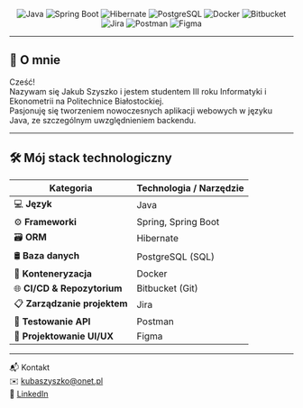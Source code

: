 <p align="center">
  <img src="https://img.shields.io/badge/Java-blue?logo=java&logoColor=white" alt="Java"/>
  <img src="https://img.shields.io/badge/Spring_Boot-green?logo=springboot&logoColor=white" alt="Spring Boot"/>
  <img src="https://img.shields.io/badge/Hibernate-orange?logo=data-dot-ai&logoColor=white" alt="Hibernate"/>
  <img src="https://img.shields.io/badge/PostgreSQL-blue?logo=postgresql&logoColor=white" alt="PostgreSQL"/>
  <img src="https://img.shields.io/badge/Docker-blue?logo=docker&logoColor=white" alt="Docker"/>
  <img src="https://img.shields.io/badge/Bitbucket-blue?logo=bitbucket&logoColor=white" alt="Bitbucket"/>
  <img src="https://img.shields.io/badge/Jira-8AECFF?logo=jira&logoColor=black" alt="Jira"/>
  <img src="https://img.shields.io/badge/Postman-FF6C37?logo=postman&logoColor=white" alt="Postman"/>
  <img src="https://img.shields.io/badge/Figma-F24E1E?logo=figma&logoColor=white" alt="Figma"/>
</p>

---

## 👋 O mnie

Cześć!  
Nazywam się Jakub Szyszko i jestem studentem III roku Informatyki i Ekonometrii na Politechnice Białostockiej.  
Pasjonuję się tworzeniem nowoczesnych aplikacji webowych w języku Java, ze szczególnym uwzględnieniem backendu.

---

## 🛠️ Mój stack technologiczny

| Kategoria               | Technologia / Narzędzie                    |
|-------------------------|--------------------------------------------|
| 💻 **Język**             | Java                                      |
| ⚙️ **Frameworki**        | Spring, Spring Boot                       |
| 🗃️ **ORM**               | Hibernate                                 |
| 🛢️ **Baza danych**       | PostgreSQL (SQL)                          |
| 🐳 **Konteneryzacja**    | Docker                                    |
| 🌐 **CI/CD & Repozytorium** | Bitbucket (Git)                        |
| 📋 **Zarządzanie projektem** | Jira                                  |
| 🚀 **Testowanie API**     | Postman                                  |
| 🎨 **Projektowanie UI/UX** | Figma                                   |

---
📬 Kontakt  
✉️ kubaszyszko@onet.pl  
🔗 [LinkedIn](https://www.linkedin.com/in/jakubszyszko/)


